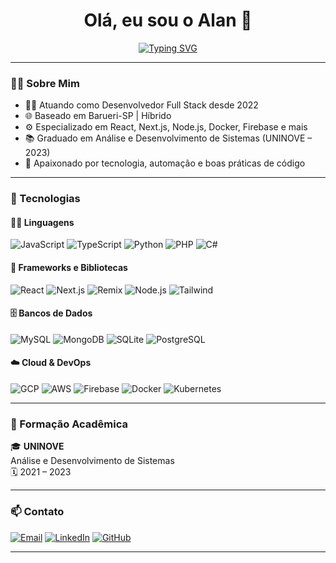 <h1 align="center">Olá, eu sou o Alan 👋</h1>

<div align="center">
  <a href="https://git.io/typing-svg">
    <img src="https://readme-typing-svg.herokuapp.com?font=Righteous&duration=3000&pause=2000&color=0779b9&center=true&random=true&width=435&lines=%3E+Hello%2C+World!_;%3E+I'm+Alan" alt="Typing SVG" />
  </a>
</div>

---

### 👨‍💻 Sobre Mim

- 👨‍💻 Atuando como Desenvolvedor Full Stack desde 2022
- 🌐 Baseado em Barueri-SP | Híbrido
- ⚙️ Especializado em React, Next.js, Node.js, Docker, Firebase e mais
- 📚 Graduado em Análise e Desenvolvimento de Sistemas (UNINOVE – 2023)
- 🎯 Apaixonado por tecnologia, automação e boas práticas de código

---

### 🚀 Tecnologias

#### 👨‍💻 Linguagens

![JavaScript](https://img.shields.io/badge/-JavaScript-F7DF1E?style=for-the-badge&logo=javascript&logoColor=black)
![TypeScript](https://img.shields.io/badge/-TypeScript-007ACC?style=for-the-badge&logo=typescript&logoColor=white)
![Python](https://img.shields.io/badge/-Python-14354C?style=for-the-badge&logo=python&logoColor=white)
![PHP](https://img.shields.io/badge/-PHP-777BB4?style=for-the-badge&logo=php&logoColor=white)
![C#](https://img.shields.io/badge/-C%23-239120?style=for-the-badge&logo=c-sharp&logoColor=white)

#### 🧰 Frameworks e Bibliotecas

![React](https://img.shields.io/badge/-React-20232A?style=for-the-badge&logo=react&logoColor=61DAFB)
![Next.js](https://img.shields.io/badge/-Next.js-black?style=for-the-badge&logo=next.js)
![Remix](https://img.shields.io/badge/-Remix-000000?style=for-the-badge&logo=remix&logoColor=white)
![Node.js](https://img.shields.io/badge/-Node.js-43853D?style=for-the-badge&logo=node.js&logoColor=white)
![Tailwind](https://img.shields.io/badge/-Tailwind_CSS-38B2AC?style=for-the-badge&logo=tailwind-css&logoColor=white)

#### 🗄️ Bancos de Dados

![MySQL](https://img.shields.io/badge/-MySQL-00000F?style=for-the-badge&logo=mysql&logoColor=white)
![MongoDB](https://img.shields.io/badge/-MongoDB-4EA94B?style=for-the-badge&logo=mongodb&logoColor=white)
![SQLite](https://img.shields.io/badge/-SQLite-07405E?style=for-the-badge&logo=sqlite&logoColor=white)
![PostgreSQL](https://img.shields.io/badge/-PostgreSQL-316192?style=for-the-badge&logo=postgresql&logoColor=white)

#### ☁️ Cloud & DevOps

![GCP](https://img.shields.io/badge/-Google_Cloud-4285F4?style=for-the-badge&logo=google-cloud&logoColor=white)
![AWS](https://img.shields.io/badge/-Amazon_AWS-232F3E?style=for-the-badge&logo=amazon-aws&logoColor=white)
![Firebase](https://img.shields.io/badge/-Firebase-FFCA28?style=for-the-badge&logo=firebase&logoColor=black)
![Docker](https://img.shields.io/badge/-Docker-2496ED?style=for-the-badge&logo=docker&logoColor=white)
![Kubernetes](https://img.shields.io/badge/-Kubernetes-326CE5?style=for-the-badge&logo=kubernetes&logoColor=white)

---

### 📘 Formação Acadêmica

🎓 **UNINOVE**  
Análise e Desenvolvimento de Sistemas  
🗓️ 2021 – 2023

---

### 📫 Contato

[![Email](https://img.shields.io/badge/e--mail-0078D4?style=for-the-badge&logo=gmail&logoColor=white)](mailto:allancastrom5@icloud.com)
[![LinkedIn](https://img.shields.io/badge/LinkedIn-blue?style=for-the-badge&logo=linkedin&logoColor=white)]([https://linkedin.com/in/SEU-USUARIO](https://www.linkedin.com/in/alan-castro-moura-831772203/))
[![GitHub](https://img.shields.io/badge/GitHub-000?style=for-the-badge&logo=github&logoColor=white)]([https://github.com/SEU-USUARIO](https://github.com/alancastrom5))

---
